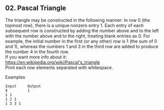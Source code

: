 ##  02. Pascal Triangle

The triangle may be constructed in the following manner: In row 0 (the topmost row), there is a unique nonzero entry 1. Each entry of each subsequent row is constructed by adding the number above and to the left with the number above and to the right, treating blank entries as 0. For example, the initial number in the first (or any other) row is 1 (the sum of 0 and 1), whereas the numbers 1 and 3 in the third row are added to produce the number 4 in the fourth row.<br>
If you want more info about it: https://en.wikipedia.org/wiki/Pascal's_triangle<br>
Print each row elements separated with whitespace.<br>

Examples

```
Input  	  Output
4         1 
1 1 
1 2 1 
1 3 3 1
```
